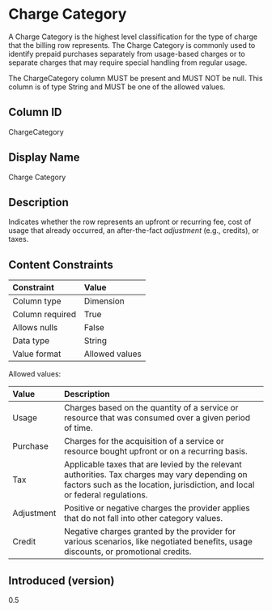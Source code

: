# Charge Category

A Charge Category is the highest level classification for the type of charge that the billing row represents. The Charge Category is commonly used to identify prepaid purchases separately from usage-based charges or to separate charges that may require special handling from regular usage.

The ChargeCategory column MUST be present and MUST NOT be null. This column is of type String and MUST be one of the allowed values.

## Column ID

ChargeCategory

## Display Name

Charge Category

## Description

Indicates whether the row represents an upfront or recurring fee, cost of usage that already occurred, an after-the-fact *adjustment* (e.g., credits), or taxes.

## Content Constraints

| Constraint      | Value          |
| :-------------- | :------------- |
| Column type     | Dimension      |
| Column required | True           |
| Allows nulls    | False          |
| Data type       | String         |
| Value format    | Allowed values |

Allowed values:

| Value      | Description                          |
| :--------- | :------------------------------------|
| Usage      | Charges based on the quantity of a service or resource that was consumed over a given period of time.     |
| Purchase   | Charges for the acquisition of a service or resource bought upfront or on a recurring basis.              |
| Tax        | Applicable taxes that are levied by the relevant authorities. Tax charges may vary depending on factors such as the location, jurisdiction, and local or federal regulations. |
| Adjustment      | Positive or negative charges the provider applies that do not fall into other category values.    |
| Credit      | Negative charges granted by the provider for various scenarios, like negotiated benefits, usage discounts, or promotional credits.     |


## Introduced (version)

0.5
